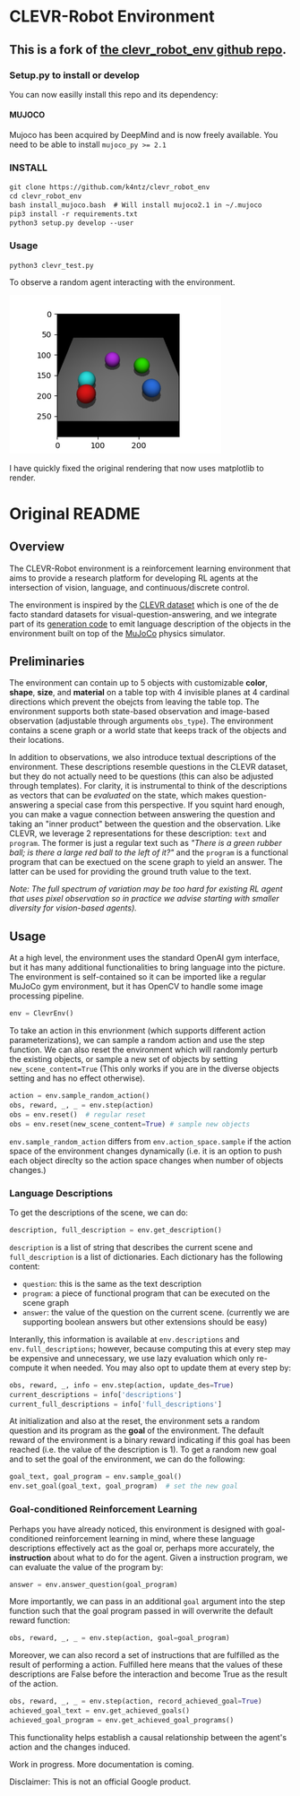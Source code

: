 # CLEVR-Robot Environment

## This is a fork of [the clevr_robot_env github repo](https://github.com/google-research/clevr_robot_env).

### Setup.py to install or develop

You can now easilly install this repo and its dependency:

#### MUJOCO
Mujoco has been acquired by DeepMind and is now freely available.
You need to be able to install `mujoco_py >= 2.1`

### INSTALL
```
git clone https://github.com/k4ntz/clevr_robot_env
cd clevr_robot_env
bash install_mujoco.bash  # Will install mujoco2.1 in ~/.mujoco
pip3 install -r requirements.txt
python3 setup.py develop --user
```

### Usage

```
python3 clevr_test.py
```
To observe a random agent interacting with the environment.

![rl scores](scene_example.png)


I have quickly fixed the original rendering that now uses matplotlib to render.

# Original README
## Overview

The CLEVR-Robot environment is a reinforcement learning environment that aims to
provide a research platform for developing RL agents at the intersection of
vision, language, and continuous/discrete control.

The environment is inspired by the
[CLEVR dataset](https://cs.stanford.edu/people/jcjohns/clevr/) which is one of
the de facto standard datasets for visual-question-answering, and we integrate
part of its
[generation code](https://github.com/facebookresearch/clevr-dataset-gen/tree/master/question_generation)
to emit language description of the objects in the environment built on top of
the [MuJoCo](http://www.mujoco.org/) physics simulator.

## Preliminaries

The environment can contain up to 5 objects with customizable **color**,
**shape**, **size**, and **material** on a table top with 4 invisible planes at
4 cardinal directions which prevent the obejcts from leaving the table top. The
environment supports both state-based observation and image-based observation
(adjustable through arguments `obs_type`). The environment contains a scene graph or a world
state that keeps track of the objects and their locations.

In addition to observations, we also introduce textual descriptions of the
environment. These descriptions resemble questions in the CLEVR dataset, but
they do not actually need to be questions (this can also be adjusted through
templates). For clarity, it is instrumental to think of the descriptions as
vectors that can be *evaluated* on the state, which makes question-answering a
special case from this perspective. If you squint hard enough, you can make a
vague connection between answering the question and taking an "inner product"
between the question and the observation. Like CLEVR, we leverage 2
representations for these description: `text` and `program`. The former is just
a regular text such as *"There is a green rubber ball; is there a large red ball
to the left of it?"* and the `program` is a functional program that can be
exectued on the scene graph to yield an answer. The latter can be used for
providing the ground truth value to the text.

*Note: The full spectrum of variation may be too hard for existing RL agent that
uses pixel observation so in practice we advise starting with smaller diversity
for vision-based agents).*

## Usage

At a high level, the environment uses the standard OpenAI gym interface, but it
has many additional functionalities to bring language into the picture. The
environment is self-contained so it can be imported like a regular MuJoCo gym
environment, but it has OpenCV to handle some image processing pipeline.

```Python
env = ClevrEnv()
```
To take an action in this envrionment (which supports different action
parameterizations), we can sample a random action and use the step function.
We can also reset the environment which will randomly perturb the existing
objects, or sample a new set of objects by setting `new_scene_content=True` (This only
works if you are in the diverse objects setting and has no effect otherwise).

```Python
action = env.sample_random_action()
obs, reward, _, _ = env.step(action)
obs = env.reset()  # regular reset
obs = env.reset(new_scene_content=True) # sample new objects
```

`env.sample_random_action` differs from `env.action_space.sample` if the action
space of the environment changes dynamically (i.e. it is an option to push
each object direclty so the action space changes when number of objects
changes.)

### Language Descriptions

To get the descriptions of the scene, we can do:

```Python
description, full_description = env.get_description()
```

`description` is a list of string that describes the current scene and
`full_description` is a list of dictionaries. Each dictionary has the following
content:

*   `question`: this is the same as the text description
*   `program`: a piece of functional program that can be executed on the scene
    graph
*   `answer`: the value of the question on the current scene. (currently we are
    supporting boolean answers but other extensions should be easy)

Interanlly, this information is available at `env.descriptions` and
`env.full_descriptions`; however, because computing this at every step may be
expensive and unnecessary, we use lazy evaluation which only re-compute it when needed.
You may also opt to update them at every step by:

```Python
obs, reward, _, info = env.step(action, update_des=True)
current_descriptions = info['descriptions']
current_full_descriptions = info['full_descriptions']
```

At initialization and also at the reset, the environment sets a random question
and its program as the **goal** of the environment. The default reward of the
environment is a binary reward indicating if this goal has been reached (i.e.
the value of the description is 1). To get a random new goal and to set the goal
of the environment, we can do the following:

```Python
goal_text, goal_program = env.sample_goal()
env.set_goal(goal_text, goal_program)  # set the new goal
```

### Goal-conditioned Reinforcement Learning

Perhaps you have already noticed, this environment is designed with
goal-conditioned reinforcement learning in mind, where these language descriptions
effectively act as the goal or, perhaps more accurately, the **instruction**
about what to do for the agent. Given a instruction program, we can evaluate the
value of the program by:

```Python
answer = env.answer_question(goal_program)
```

More importantly, we can pass in an additional `goal` argument into the step
function such that the goal program passed in will overwrite the default reward
function:

```Python
obs, reward, _, _ = env.step(action, goal=goal_program)
```

Moreover, we can also record a set of instructions that are fulfilled as the
result of performing a action. Fulfilled here means that the values of these
descriptions are False before the interaction and become True as the result of
the action.

```Python
obs, reward, _, _ = env.step(action, record_achieved_goal=True)
achieved_goal_text = env.get_achieved_goals()
achieved_goal_program = env.get_achieved_goal_programs()
```

This functionality helps establish a causal relationship between the agent's action
and the changes induced.

Work in progress. More documentation is coming.

Disclaimer: This is not an official Google product.

